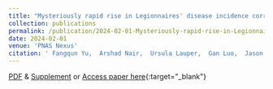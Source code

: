 ```yaml
---
title: "Mysteriously rapid rise in Legionnaires' disease incidence correlates with declining atmospheric sulfur dioxide"
collection: publications
permalink: /publication/2024-02-01-Mysteriously-rapid-rise-in-Legionnaires-disease-incidence-correlates-with-declining-atmospheric-sulfur-dioxide
date: 2024-02-01
venue: 'PNAS Nexus'
citation: ' Fangqun Yu,  Arshad Nair,  Ursula Lauper,  Gan Luo,  Jason Herb,  Matthew Morse,  Braden Savage,  Martin Zartarian,  Meng Wang,  Shao Lin, &quot;Mysteriously rapid rise in Legionnaires' disease incidence correlates with declining atmospheric sulfur dioxide.&quot; PNAS Nexus, 2024.'
---
```

[PDF](/files/YuNair2024-legionnairescleanerair.pdf) & [Supplement](/files/YuNair2024-legionnairescleanerair-supplement.pdf) or [Access paper here](https://doi.org/10.1093/pnasnexus/pgae085){:target="_blank"}